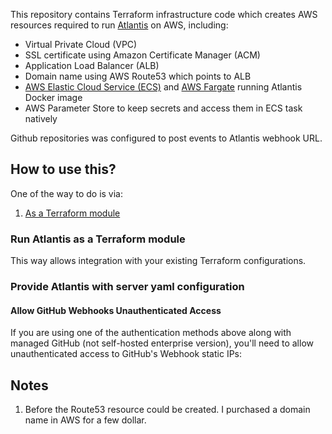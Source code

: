 
This repository contains Terraform infrastructure code which creates AWS resources required to run [Atlantis](https://www.runatlantis.io/) on AWS, including:

- Virtual Private Cloud (VPC)
- SSL certificate using Amazon Certificate Manager (ACM)
- Application Load Balancer (ALB)
- Domain name using AWS Route53 which points to ALB
- [AWS Elastic Cloud Service (ECS)](https://aws.amazon.com/ecs/) and [AWS Fargate](https://aws.amazon.com/fargate/) running Atlantis Docker image
- AWS Parameter Store to keep secrets and access them in ECS task natively

Github repositories was configured to post events to Atlantis webhook URL.


## How to use this?

One of the way to do is via:

1. [As a Terraform module](https://github.com/terraform-aws-modules/terraform-aws-atlantis#run-atlantis-as-a-terraform-module)

### Run Atlantis as a Terraform module

This way allows integration with your existing Terraform configurations.

### Provide Atlantis with server yaml configuration

#### Allow GitHub Webhooks Unauthenticated Access

If you are using one of the authentication methods above along with managed GitHub (not self-hosted enterprise version), you'll need to allow unauthenticated access to GitHub's Webhook static IPs:


## Notes

1. Before the Route53 resource could be created. I  purchased a domain name in AWS for a few dollar. 

